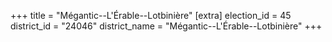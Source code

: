 +++
title = "Mégantic--L'Érable--Lotbinière"
[extra]
election_id = 45
district_id = "24046"
district_name = "Mégantic--L'Érable--Lotbinière"
+++
